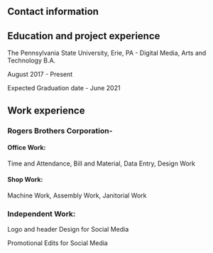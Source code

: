 ## Contact information

## Education and project experience

The Pennsylvania State University, Erie, PA - Digital Media, Arts and Technology B.A.

August 2017 - Present

Expected Graduation date - June 2021

## Work experience

### Rogers Brothers Corporation-

#### Office Work:

Time and Attendance, Bill and Material, Data Entry, Design Work

#### Shop Work:

Machine Work, Assembly Work, Janitorial Work

### Independent Work:

Logo and header Design for Social Media

Promotional Edits for Social Media

